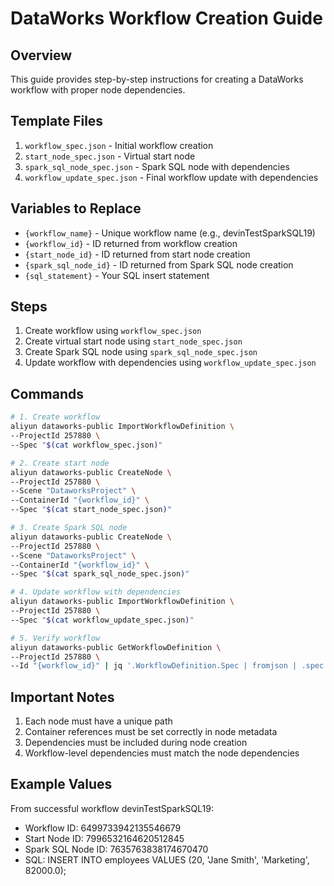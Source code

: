 # DataWorks Workflow Creation Guide

## Overview
This guide provides step-by-step instructions for creating a DataWorks workflow with proper node dependencies.

## Template Files
1. `workflow_spec.json` - Initial workflow creation
2. `start_node_spec.json` - Virtual start node
3. `spark_sql_node_spec.json` - Spark SQL node with dependencies
4. `workflow_update_spec.json` - Final workflow update with dependencies

## Variables to Replace
- `{workflow_name}` - Unique workflow name (e.g., devinTestSparkSQL19)
- `{workflow_id}` - ID returned from workflow creation
- `{start_node_id}` - ID returned from start node creation
- `{spark_sql_node_id}` - ID returned from Spark SQL node creation
- `{sql_statement}` - Your SQL insert statement

## Steps
1. Create workflow using `workflow_spec.json`
2. Create virtual start node using `start_node_spec.json`
3. Create Spark SQL node using `spark_sql_node_spec.json`
4. Update workflow with dependencies using `workflow_update_spec.json`

## Commands
```bash
# 1. Create workflow
aliyun dataworks-public ImportWorkflowDefinition \
--ProjectId 257880 \
--Spec "$(cat workflow_spec.json)"

# 2. Create start node
aliyun dataworks-public CreateNode \
--ProjectId 257880 \
--Scene "DataworksProject" \
--ContainerId "{workflow_id}" \
--Spec "$(cat start_node_spec.json)"

# 3. Create Spark SQL node
aliyun dataworks-public CreateNode \
--ProjectId 257880 \
--Scene "DataworksProject" \
--ContainerId "{workflow_id}" \
--Spec "$(cat spark_sql_node_spec.json)"

# 4. Update workflow with dependencies
aliyun dataworks-public ImportWorkflowDefinition \
--ProjectId 257880 \
--Spec "$(cat workflow_update_spec.json)"

# 5. Verify workflow
aliyun dataworks-public GetWorkflowDefinition \
--ProjectId 257880 \
--Id "{workflow_id}" | jq '.WorkflowDefinition.Spec | fromjson | .spec.workflows[0]'
```

## Important Notes
1. Each node must have a unique path
2. Container references must be set correctly in node metadata
3. Dependencies must be included during node creation
4. Workflow-level dependencies must match the node dependencies

## Example Values
From successful workflow devinTestSparkSQL19:
- Workflow ID: 6499733942135546679
- Start Node ID: 7996532164620512845
- Spark SQL Node ID: 7635763838174670470
- SQL: INSERT INTO employees VALUES (20, 'Jane Smith', 'Marketing', 82000.0);

